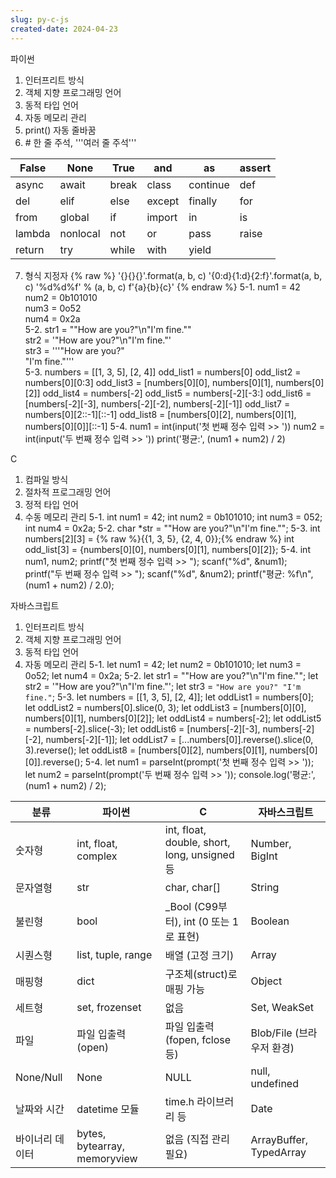 ```yaml
---
slug: py-c-js
created-date: 2024-04-23
---
```


파이썬
1. 인터프리트 방식
2. 객체 지향 프로그래밍 언어
3. 동적 타입 언어
4. 자동 메모리 관리
5. print() 자동 줄바꿈
6. \# 한 줄 주석, '''여러 줄 주석'''

|False|None|True|and|as|assert|
|---|---|---|---|---|---|
|async|await|break|class|continue|def|
|del|elif|else|except|finally|for|
|from|global|if|import|in|is|
|lambda|nonlocal|not|or|pass|raise|
|return|try|while|with|yield||

7. 형식 지정자  {% raw %}
   '{}{}{}'.format(a, b, c)
   '{0:d}{1:d}{2:f}'.format(a, b, c)
   '%d%d%f' % (a, b, c)
   f'{a}{b}{c}'
   {% endraw %}
5-1. num1 = 42  
     num2 = 0b101010  
     num3 = 0o52  
     num4 = 0x2a  
5-2. str1 = "\"How are you?\"\n\"I'm fine.\""  
     str2 = '"How are you?"\n"I\'m fine."'  
     str3 = '''"How are you?"  
       "I\'m fine."'''  
5-3. numbers = [[1, 3, 5], [2, 4]]
     odd_list1 = numbers[0]
     odd_list2 = numbers[0][0:3]
     odd_list3 = [numbers[0][0], numbers[0][1], numbers[0][2]]
     odd_list4 = numbers[-2]
     odd_list5 = numbers[-2][-3:]
     odd_list6 = [numbers[-2][-3], numbers[-2][-2], numbers[-2][-1]]
     odd_list7 = numbers[0][2::-1][::-1]
     odd_list8 = [numbers[0][2], numbers[0][1], numbers[0][0]][::-1]
5-4. num1 = int(input('첫 번째 정수 입력 >> '))
     num2 = int(input('두 번째 정수 입력 >> '))
     print('평균:', (num1 + num2) / 2)


C
1. 컴파일 방식
2. 절차적 프로그래밍 언어
3. 정적 타입 언어
4. 수동 메모리 관리
5-1. int num1 = 42;
     int num2 = 0b101010;
     int num3 = 052;
     int num4 = 0x2a;
5-2. char *str = "\"How are you?\"\n\"I'm fine.\"";
5-3. int numbers[2][3] = {% raw %}{{1, 3, 5}, {2, 4, 0}};{% endraw %}
     int odd_list[3] = {numbers[0][0], numbers[0][1], numbers[0][2]};
5-4. int num1, num2;
     printf("첫 번째 정수 입력 >> ");
     scanf("%d", &num1);
     printf("두 번째 정수 입력 >> ");
     scanf("%d", &num2);
     printf("평균: %f\n", (num1 + num2) / 2.0);


자바스크립트
1. 인터프리트 방식
2. 객체 지향 프로그래밍 언어
3. 동적 타입 언어
4. 자동 메모리 관리
5-1. let num1 = 42;
     let num2 = 0b101010;
     let num3 = 0o52;
     let num4 = 0x2a;
5-2. let str1 = "\"How are you?\"\n\"I'm fine.\"";
     let str2 = '"How are you?"\n"I\'m fine."';
     let str3 = `"How are you?"
       "I'm fine."`;
5-3. let numbers = [[1, 3, 5], [2, 4]];
     let oddList1 = numbers[0];
     let oddList2 = numbers[0].slice(0, 3);
     let oddList3 = [numbers[0][0], numbers[0][1], numbers[0][2]];
     let oddList4 = numbers[-2];
     let oddList5 = numbers[-2].slice(-3);
     let oddList6 = [numbers[-2][-3], numbers[-2][-2], numbers[-2][-1]];
     let oddList7 = [...numbers[0]].reverse().slice(0, 3).reverse();
     let oddList8 = [numbers[0][2], numbers[0][1], numbers[0][0]].reverse();
5-4. let num1 = parseInt(prompt('첫 번째 정수 입력 >> '));
     let num2 = parseInt(prompt('두 번째 정수 입력 >> '));
     console.log('평균:', (num1 + num2) / 2);




|분류|파이썬|C|자바스크립트|
|---|---|----|--------------|
|숫자형         |int, float, complex         |int, float, double, short, long, unsigned 등            |Number, BigInt|
|문자열형       |str                         |char, char[]                                            |String        |
|불린형         |bool                        |_Bool (C99부터), int (0 또는 1로 표현)                  |Boolean       |
|시퀀스형       |list, tuple, range          |배열 (고정 크기)                                        |Array         |
|매핑형         |dict                        |구조체(struct)로 매핑 가능                              |Object        |
|세트형         |set, frozenset              |없음                                                    |Set, WeakSet  |
|파일           |파일 입출력 (open)          |파일 입출력 (fopen, fclose 등)                          |Blob/File (브라우저 환경)|
|None/Null      |None                        |NULL                                                    |null, undefined|
|날짜와 시간    |datetime 모듈               |time.h 라이브러리 등                                    |Date           |
|바이너리 데이터|bytes, bytearray, memoryview|없음 (직접 관리 필요)                                   |ArrayBuffer, TypedArray
